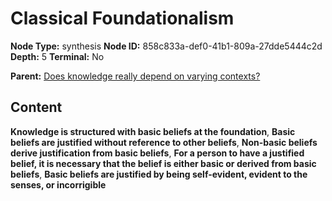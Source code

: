 # Classical Foundationalism

**Node Type:** synthesis
**Node ID:** 858c833a-def0-41b1-809a-27dde5444c2d
**Depth:** 5
**Terminal:** No

**Parent:** [Does knowledge really depend on varying contexts?](does-knowledge-really-depend-on-varying-contexts-antithesis-ec4b442e-90d7-43bb-ba1e-c62109988d52.md)

## Content

**Knowledge is structured with basic beliefs at the foundation**, **Basic beliefs are justified without reference to other beliefs**, **Non-basic beliefs derive justification from basic beliefs**, **For a person to have a justified belief, it is necessary that the belief is either basic or derived from basic beliefs**, **Basic beliefs are justified by being self-evident, evident to the senses, or incorrigible**
